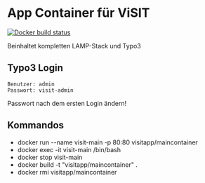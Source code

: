 # App Container für ViSIT

[![Docker build status](https://img.shields.io/docker/build/visitapp/maincontainer.svg)](https://hub.docker.com/r/visitapp/maincontainer/)

Beinhaltet kompletten LAMP-Stack und Typo3

## Typo3 Login
    Benutzer: admin
    Passwort: visit-admin
Passwort nach dem ersten Login ändern!

## Kommandos
* docker run --name visit-main -p 80:80 visitapp/maincontainer
* docker exec -it visit-main /bin/bash
* docker stop visit-main
* docker build  -t "visitapp/maincontainer" .
* docker rmi visitapp/maincontainer